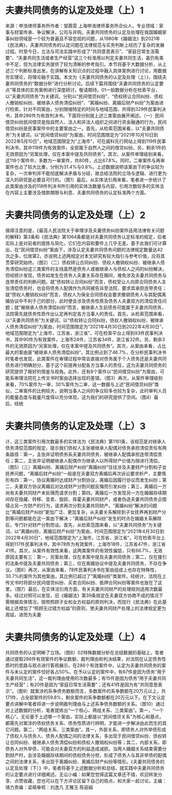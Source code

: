 # 夫妻共同债务的认定及处理（上）1

来源：申浩律师事务所作者：邹茜雯 上海申浩律师事务所合伙人，专业领域：家事与财富传承、争议解决，公司与并购。夫妻共同债务的认定及处理在我国婚姻家事纠纷领域是一个较为普遍且不容忽视的问题，从1980年《婚姻法》到2021年《民法典》，夫妻共同债务的认定问题在法律规范与实务判断上经历了复杂的发展过程。时至今日，立法与司法实践中形成了“共同意思表示”、“家庭日常生活需要”、“夫妻共同生活或者生产经营”这三个标准用以判定夫妻共同生活，虽仍有美中不足，但为法律实务提供了较为清晰的参考指引。本节将基于大数据分析，从上述三个判断标准出发，在讲解有关知识点的过程中融入具体案例进行讨论，用数据夯实理论，将理论融于实践。本文为《夫妻共同债务的认定及处理（上）》，围绕夫妻共同债务的“数据分析”进行分析讨论。后续下篇将围绕“夫妻共同债务的认定要点”等具体的实务案例进行深度研讨，敬请期待。01一般数据分析在检索平台，以“夫妻共同债务”为关键词，分别以“民间借贷纠纷”、“债权转让合同纠纷、债权人撤销权纠纷、被继承人债务清偿纠纷”、“离婚纠纷、离婚后财产纠纷”为案由进行检索，针对不同案由，分别限缩特定的时间与地域范围，共得到329件民事判决书，其中286件为有效判决书。下面将分别就上述三类案由展开阐述。（一）民间借贷纠纷民间借贷是指自然人、法人和非法人组织之间进行资金融通的行为，民间借贷纠纷是民事案件中的主要案由之一。首先，从检索范围来看，以“夫妻共同债务”为关键词，以“民间借贷纠纷”为案由，时间范围限定为“2021年10月10日到2022年5月10日”，地域范围限定为“上海市”，可在威科先行网站上得到119件民事判决书，其中118件为有效案件，全部属于自然人之间的借贷纠纷。另，剩余1件的无效原因为“另案处理，仅在本案中提及共同债务”。其次，从案件审理级别来看，这118个案件中，多数为一审案件，共80件，占比67.8%。同时，二审案件与再审案件也占了较大比重，分别为31.4%与0.8%。上述数据说明该案由下的争议较为复杂，一次审判并不能彻底解决矛盾与分歧，故总结法院的立场与逻辑、进行更为深入的研究是必要且可行的。（图1）最后，从实体法引用来看，笔者进一步统计了此类案由涉及的118件判决书所引用的实体法数量与内容，引用次数较多的实体法在内容上主要涉及借款期限与利息、夫妻共同债务的认定标准两个方面。

# 夫妻共同债务的认定及处理（上）2

值得注意的是，《最高人民法院关于审理涉及夫妻债务纠纷案件适用法律有关问题的解释》第3条和《民法典》第1064条都是对夫妻共同债务认定标准的规定，后者实际上是对前者的提炼与简化，它们在内容和要件上几乎无差。基于此我们可计算出，在“民间借贷纠纷”案由下，涉及认定夫妻共同债务问题的法律规定数量达42次之多，位居第2，亦说明上述两规定对本文研究有较大指引与参考价值，应将其贯穿研究始终。（图2）（二）债权转让合同纠纷、债权人撤销权纠纷、被继承人债务清偿纠纷这三类案件的主线虽然是债务人或被继承人与债权人之间的纠纷解决，但经统计发现，债务如发生在债务人夫妻关系存在期间，难免涉及夫妻共同债务与连带责任的判断问题。就“债权转让合同纠纷”而言，债权受让人向原合同债务人主张清偿债务时，也会将债务人配偶作为共同被告诉至法院，要求其承担连带责任；就“债权人撤销权纠纷”而言，债权人为保全合同债权会要求撤销债务人与其配偶离婚协议中不利于己的部分，此时便会涉及债务性质及债务人夫妻双方的清偿责任问题；就“被继承人债务清偿纠纷”而言，被继承人生前债务可能属于夫妻共同债务，法院需先就债务性质作出认定再判定各方当事人的责任。首先，从检索范围来看，以“夫妻共同债务”为关键词，以“债权转让合同纠纷，债权人撤销权纠纷，被继承人债务清偿纠纷”为案由，时间范围限定为“2021年4月30日到2022年4月30日”，地域范围限定为“上海市，江苏省，浙江省”，可在检索平台上得到93件民事判决书，其中90件为有效案件，上海市24件，江苏省34件，浙江省32件。另，剩余3件的无效原因为“另案处理，仅在本案中提及共同债务”。其次，从案由来看，占比最大的案由是“被继承人债务清偿纠纷”，其比例占到了46.7%，在分析民事判决书时笔者也发现，此类案件在审理过程中常会直接对债务属于个人债务还是夫妻共同债务进行明确划分，基于这个前提再分配各方当事人的责任，这为夫妻共同债务的研究提供了极好的借鉴与视角。此外，还有8个案件以“民间借贷纠纷”为案由，可能系审理法院在上传文书时案由选择出现的差错。（图3）再次，从案件审理级别来看，70%案件为一审，30%案件为二审，这一数据与上述“民间借贷纠纷”类似，二审案件的比例较大，说明当事人之间的争议较多也较为复杂，此时审判人员的裁量态度与裁量尺度得以充分体现，这为我们的研究提供了空间。（图4）最后，经统

# 夫妻共同债务的认定及处理（上）3

计，这三类案件引用次数最多的实体法为《民法典》第1161条，该规范是对继承人债务清偿范围的规定，提示我们债权人主张被继承人配偶对债务承担清偿责任有两条路径：第一，主张并证明债务系夫妻共同债务，被继承人配偶承担连带清偿责任；第二，主张并证明被继承人配偶作为继承人以所得财产价值为限进行清偿。（图5）（三）离婚纠纷、离婚后财产纠纷“离婚纠纷”往往涉及夫妻财产分割和子女抚养问题，“离婚后财产纠纷”一般是在夫妻双方离婚后再次诉讼要求析产，主要情形有四：第一，协议离婚时达成财产分割协议，离婚后因履行协议而发生纠纷；第二，夫妻双方协议离婚后对达成财产分割问题反悔而引发纠纷；第三，离婚后一方尚有夫妻共同财产未处理而请求分割；第四，离婚后一方发现另一方在婚姻存续期间存在隐藏、转移、变卖、毁损、挥霍夫妻共同财产，或者伪造夫妻共同债务企图侵占另一方财产的行为，请求再次分割夫妻共同财产。“离婚纠纷”解决的问题比“离婚后财产纠纷”更加广泛、更加复杂，从夫妻关系解除到子女抚养再到财产分割等问题都能在这一案由下解决；“离婚后财产纠纷”发生的时点在婚姻关系解除后，专门针对财产分割而设。首先，从检索范围来看，以“夫妻共同债务”为关键词，以“离婚纠纷，离婚后财产纠纷”为案由，时间范围限定为“2021年4月30日到2022年4月30日”，地域范围限定为“上海市，江苏省，浙江省”，可在检索平台上得到117件民事判决书，其中78件为有效案件，上海市18件，江苏省47件，浙江省41件。其次，从案件有效性来看，这两类案件的有效性偏低，只有66.7%，无效原因主要有三：第一，另案处理，仅在本案中提及夫妻共同债务；第二，仅在援引的法条中提及夫妻共同债务；第三，仅在离婚协议中提及夫妻共同债务，不存在争议。（图6）再次，从案由来看，78件民事判决书在案由组成上也存在特殊性，30.7%的案件为其他案由，其比例已超过了“离婚纠纷”类案件。经统计，法院在上传文书时将部分民间借贷纠纷、买卖合同纠纷、抵押合同纠纷等案件也放在了这里。（图7）最后，在实体法引用方面，有关夫妻共同财产的处理规则适用次数最多。经过对照可以发现，旧《婚姻法》第39条规定在夫妻双方协商不成的情况下需根据具体情况，按照照顾子女和女方权益的原则判决，而现行《民法典》在此基础上还增加了“照顾无过错方权益”的原则，使夫妻共同财产处理上的法律规定更为周延，进而为夫妻

# 夫妻共同债务的认定及处理（上）4

共同债务的认定明晰了立场。（图8）02特殊数据分析在总结数据的基础上，笔者通过提取286件有效案件的争议数额、裁判理由和判决结果，对法院在认定债务性质时的思路与观点进行客观展示。在286个有效案件中，认定为夫妻共同债务的案件与未认定的案件恰好各占50%。在予以认定的案件中，有67件是因为债务“用于夫妻共同生活”，这一裁判理由使用的次数最多；有15件是因为债务“用于夫妻共同生产经营”；有20件是因为“家庭日常生活需要”；还有41件是因为有“共同意思表示”。（图9）就案涉的系争债务数额而言，多数案件的系争数额在20万元以上，共171件，占全部案件的59.8%，剩余案件的系争数额都在20万元以下。在下文认定要点讲解中笔者将进一步说明裁判理由与上述系争债务数额的关系。（图10）通过对上述数据的分析，笔者提炼出“一个核心、两组关系、三类案由”。第一，“一个核心”。无论基于上述哪一个案由，实际上都是以“民间借贷关系”为核心和基点，都需先对案涉的债权债务关系、债务性质进行辨明，才能进一步解决由此而生的其它问题。第二，“两组关系、三类案由”。其一，外部关系，即债务人对外举债形成了债权人与债务人、债务人配偶之间的法律关系，多出现于民间借贷纠纷、债权转让合同纠纷、被继承人债务清偿纠纷和债权人撤销权纠纷等；其二，内部关系，即债务人对外举债，可能会对夫妻双方的利益造成减损，当两人婚姻关系结束需要分割财产时，会涉及婚姻存续期间的债权债务分担，形成了债务人与其非举债的配偶之间的法律关系，多出现于离婚纠纷、离婚后财产纠纷等情形。《夫妻共同债务的认定及处理（下）》中，笔者将基于上述数据分析和总结，就实践中夫妻共同债务的认定要点进行详细阐述。无讼小编：如果您觉得这篇文章还不错，欢迎转发分享、点赞收藏，您也可以在下方评论区留下自己的观点，和大家一起讨论。主编：靖力责编：梁萌审核：刘逸凡 王雅玉 陈丽娟

